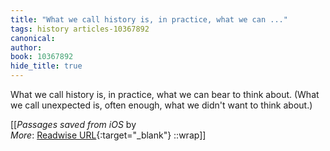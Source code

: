 ```yaml
---
title: "What we call history is, in practice, what we can ..."
tags: history articles-10367892
canonical: 
author: 
book: 10367892
hide_title: true
---
```


What we call history is, in practice, what we can bear to think about. (What we call unexpected is, often enough, what we didn't want to think about.)


[[<cite>_Passages saved from iOS_</cite> by  <br>
_More_: [Readwise URL](https://readwise.io/open/225832433){:target="_blank"}
::wrap]]